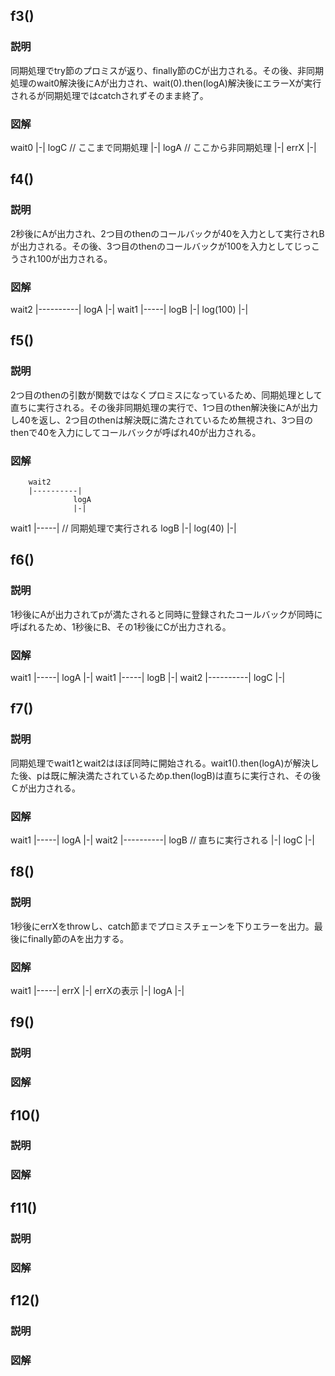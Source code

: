 ## f3()
### 説明
同期処理でtry節のプロミスが返り、finally節のCが出力される。その後、非同期処理のwait0解決後にAが出力され、wait(0).then(logA)解決後にエラーXが実行されるが同期処理ではcatchされずそのまま終了。
### 図解
wait0
|-|
  logC  // ここまで同期処理
  |-|
    logA  // ここから非同期処理
    |-|
      errX
      |-|

## f4()
### 説明
2秒後にAが出力され、2つ目のthenのコールバックが40を入力として実行されBが出力される。その後、3つ目のthenのコールバックが100を入力としてじっこうされ100が出力される。

### 図解
wait2
|----------|
           logA
           |-|
             wait1
             |-----|
                   logB
                   |-|
                     log(100)
                     |-|


## f5()
### 説明
2つ目のthenの引数が関数ではなくプロミスになっているため、同期処理として直ちに実行される。その後非同期処理の実行で、1つ目のthen解決後にAが出力し40を返し、2つ目のthenは解決既に満たされているため無視され、3つ目のthenで40を入力にしてコールバックが呼ばれ40が出力される。
### 図解
        wait2
        |----------|
                  logA
                  |-|
wait1
|-----| // 同期処理で実行される
      logB
      |-|
                    log(40)
                    |-|

## f6()
### 説明
1秒後にAが出力されてpが満たされると同時に登録されたコールバックが同時に呼ばれるため、1秒後にB、その1秒後にCが出力される。
### 図解
wait1
|-----|
      logA
      |-|
        wait1
        |-----|
              logB
              |-|
        wait2
        |----------|
                    logC
                    |-|
                    
## f7()
### 説明
同期処理でwait1とwait2はほぼ同時に開始される。wait1().then(logA)が解決した後、pは既に解決満たされているためp.then(logB)は直ちに実行され、その後Ｃが出力される。
### 図解
wait1
|-----|
      logA
      |-|
wait2
|----------|
           logB // 直ちに実行される
           |-|
             logC
             |-|            
    

## f8()
### 説明
1秒後にerrXをthrowし、catch節までプロミスチェーンを下りエラーを出力。最後にfinally節のAを出力する。
### 図解
wait1
|-----|
      errX
      |-|
        errXの表示
        |-|
          logA
          |-|   


## f9()
### 説明
### 図解

## f10()
### 説明
### 図解

## f11()
### 説明
### 図解

## f12()
### 説明
### 図解